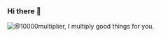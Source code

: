 ### Hi there 👋

![@10000multiplier, I multiply good things for you.](https://pimp-my-readme.webapp.io/pimp-my-readme/wavy-banner?subtitle=I%20multiply%20good%20things%20for%20you.&title=%4010000multiplier)

<!--
**10000multiplier/10000multiplier** is a ✨ _special_ ✨ repository because its `README.md` (this file) appears on your GitHub profile.

Here are some ideas to get you started:

- 🔭 I’m currently working on ...
- 🌱 I’m currently learning ...
- 👯 I’m looking to collaborate on ...
- 🤔 I’m looking for help with ...
- 💬 Ask me about ...
- 📫 How to reach me: ...
- 😄 Pronouns: ...
- ⚡ Fun fact: ...
-->
